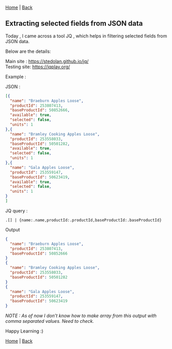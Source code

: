 [Home](https://debbiswal.github.io/Tech-BITE) \| [Back](https://debbiswal.github.io/Tech-BITE/#json)  

## Extracting selected fields from JSON data  

Today , I came across a tool JQ , which helps in filtering selected fields from JSON data.  

Below are the details:  

Main site : https://stedolan.github.io/jq/  
Testing  site: https://jqplay.org/  


Example :  

JSON :  
```JSON
[{
  "name": "Braeburn Apples Loose",
  "productId": 253807413,
  "baseProductId": 50852666,
  "available": true,
  "selected": false,
  "units": 1
},{
  "name": "Bramley Cooking Apples Loose",
  "productId": 253558033,
  "baseProductId": 50501282,
  "available": true,
  "selected": false,
  "units": 1
},{
  "name": "Gala Apples Loose",
  "productId": 253559147,
  "baseProductId": 50623419,
  "available": true,
  "selected": false,
  "units": 1
}
]
```  

JQ query :  
```
.[] | {name:.name,productId:.productId,baseProductId:.baseProductId}
```  

Output  
```JSON
{
  "name": "Braeburn Apples Loose",
  "productId": 253807413,
  "baseProductId": 50852666
}
{
  "name": "Bramley Cooking Apples Loose",
  "productId": 253558033,
  "baseProductId": 50501282
}
{
  "name": "Gala Apples Loose",
  "productId": 253559147,
  "baseProductId": 50623419
}
```  

*NOTE : As of now I don’t know how to make array from this output with comma separated values. Need to check.*  

Happy Learning :)  

[Home](https://debbiswal.github.io/Tech-BITE) \| [Back](https://debbiswal.github.io/Tech-BITE/#json)   
